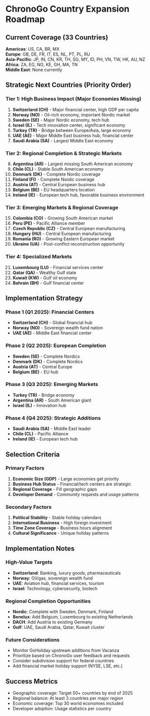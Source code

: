 # ChronoGo Country Expansion Roadmap

## Current Coverage (33 Countries)
**Americas**: US, CA, BR, MX  
**Europe**: GB, DE, FR, IT, ES, NL, PT, PL, RU  
**Asia-Pacific**: JP, IN, CN, KR, TH, SG, MY, ID, PH, VN, TW, HK, AU, NZ  
**Africa**: ZA, EG, NG, KE, GH, MA, TN  
**Middle East**: None currently

## Strategic Next Countries (Priority Order)

### Tier 1: High Business Impact (Major Economies Missing)
1. **Switzerland (CH)** - Major financial center, high GDP per capita
2. **Norway (NO)** - Oil-rich economy, important Nordic market
3. **Sweden (SE)** - Major Nordic economy, tech hub
4. **Israel (IL)** - Tech innovation center, significant economy
5. **Turkey (TR)** - Bridge between Europe/Asia, large economy
6. **UAE (AE)** - Major Middle East business hub, financial center
7. **Saudi Arabia (SA)** - Largest Middle East economy

### Tier 2: Regional Completion & Strategic Markets
8. **Argentina (AR)** - Largest missing South American economy
9. **Chile (CL)** - Stable South American economy
10. **Denmark (DK)** - Complete Nordic coverage
11. **Finland (FI)** - Complete Nordic coverage
12. **Austria (AT)** - Central European business hub
13. **Belgium (BE)** - EU headquarters location
14. **Ireland (IE)** - European tech hub, favorable business environment

### Tier 3: Emerging Markets & Regional Coverage
15. **Colombia (CO)** - Growing South American market
16. **Peru (PE)** - Pacific Alliance member
17. **Czech Republic (CZ)** - Central European manufacturing
18. **Hungary (HU)** - Central European manufacturing
19. **Romania (RO)** - Growing Eastern European market
20. **Ukraine (UA)** - Post-conflict reconstruction opportunity

### Tier 4: Specialized Markets
21. **Luxembourg (LU)** - Financial services center
22. **Qatar (QA)** - Wealthy Gulf state
23. **Kuwait (KW)** - Gulf oil economy
24. **Bahrain (BH)** - Gulf financial center

## Implementation Strategy

### Phase 1 (Q1 2025): Financial Centers
- **Switzerland (CH)** - Global financial hub
- **Norway (NO)** - Sovereign wealth fund nation
- **UAE (AE)** - Middle East financial center

### Phase 2 (Q2 2025): European Completion
- **Sweden (SE)** - Complete Nordics
- **Denmark (DK)** - Complete Nordics
- **Austria (AT)** - Central Europe
- **Belgium (BE)** - EU hub

### Phase 3 (Q3 2025): Emerging Markets
- **Turkey (TR)** - Bridge economy
- **Argentina (AR)** - South American giant
- **Israel (IL)** - Innovation hub

### Phase 4 (Q4 2025): Strategic Additions
- **Saudi Arabia (SA)** - Middle East leader
- **Chile (CL)** - Pacific Alliance
- **Ireland (IE)** - European tech hub

## Selection Criteria

### Primary Factors
1. **Economic Size (GDP)** - Large economies get priority
2. **Business Hub Status** - Financial/tech centers are strategic
3. **Regional Coverage** - Fill geographic gaps
4. **Developer Demand** - Community requests and usage patterns

### Secondary Factors
1. **Political Stability** - Stable holiday calendars
2. **International Business** - High foreign investment
3. **Time Zone Coverage** - Business hours alignment
4. **Cultural Significance** - Unique holiday patterns

## Implementation Notes

### High-Value Targets
- **Switzerland**: Banking, luxury goods, pharmaceuticals
- **Norway**: Oil/gas, sovereign wealth fund
- **UAE**: Aviation hub, financial services, tourism
- **Israel**: Technology, cybersecurity, biotech

### Regional Completion Opportunities
- **Nordic**: Complete with Sweden, Denmark, Finland
- **Benelux**: Add Belgium, Luxembourg to existing Netherlands
- **DACH**: Add Austria to existing Germany
- **Gulf**: UAE, Saudi Arabia, Qatar, Kuwait cluster

### Future Considerations
- Monitor GoHoliday upstream additions from Vacanza
- Prioritize based on ChronoGo user feedback and requests
- Consider subdivision support for federal countries
- Add financial market holiday support (NYSE, LSE, etc.)

## Success Metrics
- Geographic coverage: Target 50+ countries by end of 2025
- Regional balance: At least 3 countries per major region
- Economic coverage: Top 30 world economies included
- Developer adoption: Usage statistics per country
